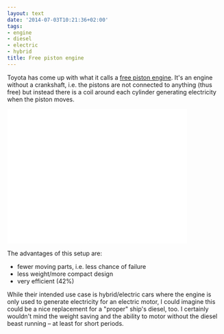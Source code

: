 ```yaml
---
layout: text
date: '2014-07-03T10:21:36+02:00'
tags:
- engine
- diesel
- electric
- hybrid
title: Free piston engine
---
```

Toyota has come up with what it calls a [free piston engine](http://www.roadandtrack.com/go/out-of-turn-toyota-engine). It's an engine without a crankshaft, i.e. the pistons are not connected to anything (thus free) but instead there is a coil around each cylinder generating electricity when the piston moves.

<iframe width="420" height="315" src="//www.youtube.com/embed/QUbBqSu9Hdc" frameborder="0" allowfullscreen></iframe>

The advantages of this setup are:

* fewer moving parts, i.e. less chance of failure
* less weight/more compact design
* very efficient (42%)

While their intended use case is hybrid/electric cars where the engine is only used to generate electricity for an electric motor, I could imagine this could be a nice replacement for a "proper" ship's diesel, too. I certainly wouldn't mind the weight saving and the ability to motor without the diesel beast running – at least for short periods.
